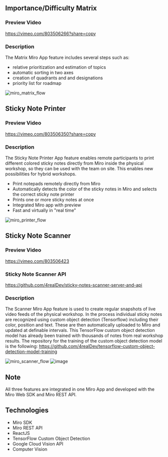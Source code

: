 ## Importance/Difficulty Matrix
### Preview Video
https://vimeo.com/803506266?share=copy

### Description
The Matrix Miro App feature includes several steps such as:
- relative prioritization and estimation of topics
- automatic sorting in two axes
- creation of quadrants and and designations
- priority list for roadmap

![miro_matrix_flow](https://github.com/user-attachments/assets/1dc1bc5e-c1f2-4190-b504-8d5028d08b9d)

## Sticky Note Printer
### Preview Video
https://vimeo.com/803506350?share=copy

### Description
The Sticky Note Printer App feature enables remote participants to print different colored sticky notes directly from Miro inside the physical workshop, so they can be used with the team on site.
This enables new possibilities for hybrid workshops.
- Print notepads remotely directly from Miro
- Automatically detects the color of the sticky notes in Miro and selects the correct sticky note printer
- Prints one or more sticky notes at once
- Integrated Miro app with preview
- Fast and virtually in "real time"

![miro_printer_flow](https://github.com/user-attachments/assets/18c85a77-5fc3-401c-a3d4-9e0405907068)

## Sticky Note Scanner
### Preview Video
https://vimeo.com/803506423

### Sticky Note Scanner API
https://github.com/4realDev/sticky-notes-scanner-server-and-api

### Description
The Scanner Miro App feature is used to create regular snapshots of live video feeds of the physical workshop. 
In the process individual sticky notes are recognized using custom object detection (Tensorflow) including their color, position and text. 
These are then automatically uploaded to Miro and updated at definable intervals. 
This TensorFlow custom object detection model has already been trained with thousands of notes from real workshop results.
The repository for the training of the custom object detection model is the following: https://github.com/4realDev/tensorflow-custom-object-detection-model-training

![miro_scanner_flow](https://github.com/user-attachments/assets/12e98bcc-af05-44fc-92d1-e5668a2ae0e1)
![image](https://github.com/user-attachments/assets/485be874-e92a-4e53-a1eb-79b999728b1f)


## Note
All three features are integrated in one Miro App and developed with the Miro Web SDK and Miro REST API.

 ## Technologies
 - Miro SDK
 - Miro REST API
 - ReactJS
 - TensorFlow Custom Object Detection
 - Google Cloud Vision API
 - Computer Vision
